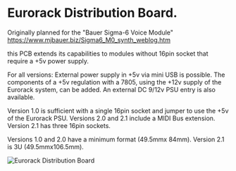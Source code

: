 

#  Eurorack Distribution Board.

Originally planned for the "Bauer Sigma-6 Voice Module"
https://www.mjbauer.biz/Sigma6_M0_synth_weblog.htm

this PCB extends its capabilities to modules without 16pin socket that require a +5v power supply.

For all versions:
External power supply in +5v via mini USB is possible.
The components of a +5v regulation with a 7805, using the +12v supply of the Eurorack system, can be added.
An external DC 9/12v PSU entry is also available.

Version 1.0 is sufficient with a single 16pin socket and jumper to use the +5v of the Eurorack PSU.
Versions 2.0 and 2.1 include a MIDI Bus extension. Version 2.1 has three 16pin sockets.

Versions 1.0 and 2.0 have a minimum format (49.5mmx 84mm).
Version 2.1 is 3U (49.5mmx106.5mm).

![Eurorack Distribution Board](https://github.com/user-attachments/assets/13723a60-eaab-4af7-8ab0-3e6f14460087)
